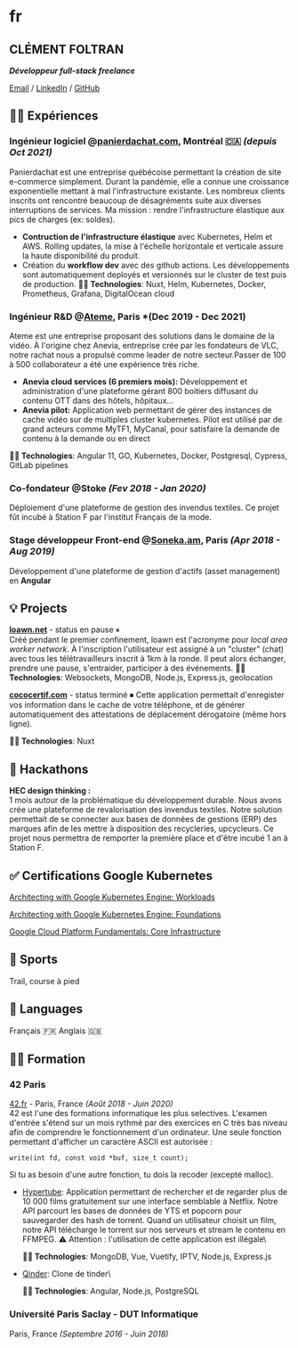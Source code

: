 # fr

## **CLÉMENT FOLTRAN**

_**Développeur full-stack freelance**_

[Email](mailto:clement.foltran@protonmail.com) / [LinkedIn](https://www.linkedin.com/in/clementfoltran/) / [GitHub](https://github.com/cfoltran/)

## 👨‍💻 Expériences

### **Ingénieur logiciel** @[panierdachat.com](https://panierdachat.com), Montréal 🇨🇦 _(depuis Oct 2021)_

Panierdachat est une entreprise québécoise permettant la création de site e-commerce simplement. Durant la pandémie, elle a connue une croissance exponentielle mettant à mal l'infrastructure existante. Les nombreux clients inscrits ont rencontré beaucoup de désagréments suite aux diverses interruptions de services. Ma mission : rendre l'infrastructure élastique aux pics de charges (ex: soldes).

* **Contruction de l'infrastructure élastique** avec Kubernetes, Helm et AWS. Rolling updates, la mise à l'échelle horizontale et verticale assure la haute disponibilité du produit.
* Création du **workflow dev** avec des github actions. Les développements sont automatiquement deployés et versionnés sur le cluster de test puis de production. **👨‍💻 Technologies**: Nuxt, Helm, Kubernetes, Docker, Prometheus, Grafana, DigitalOcean cloud

### **Ingénieur R&D** @[Ateme](https://www.ateme.com), Paris \*(Dec 2019 - Dec 2021)

Ateme est une entreprise proposant des solutions dans le domaine de la vidéo. À l'origine chez Anevia, entreprise crée par les fondateurs de VLC, notre rachat nous a propulsé comme leader de notre secteur.Passer de 100 à 500 collaborateur a été une expérience très riche.

* **Anevia cloud services (6 premiers mois):** Développement et administration d'une plateforme gérant 800 boitiers diffusant du contenu OTT dans des hôtels, hôpitaux...
* **Anevia pilot:** Application web permettant de gérer des instances de cache vidéo sur de multiples cluster kubernetes. Pilot est utilisé par de grand acteurs comme MyTF1, MyCanal, pour satisfaire la demande de contenu à la demande ou en direct 

**👨‍💻 Technologies**: Angular 11, GO, Kubernetes, Docker, Postgresql, Cypress, GitLab pipelines

### **Co-fondateur** @Stoke _(Fev 2018 - Jan 2020)_

Déploiement d'une plateforme de gestion des invendus textiles. Ce projet fût incubé à Station F par l'institut Français de la mode.

### **Stage développeur Front-end** @[Soneka.am](https://www.soneka.am), Paris _(Apr 2018 - Aug 2019)_

Développement d'une plateforme de gestion d'actifs (asset management) en **Angular**

## 💡 Projects

[**loawn.net**](https://www.loawn.net) - status en pause ⏸\
Créé pendant le premier confinement, loawn est l'acronyme pour _local area worker network_. À l'inscription l'utilisateur est assigné à un "cluster" (chat) avec tous les télétravailleurs inscrit à 1km à la ronde. Il peut alors échanger, prendre une pause, s'entraider, participer à des événements. **👨‍💻 Technologies**: Websockets, MongoDB, Node.js, Express.js, geolocation

[**cococertif.com**](https://github.com/cfoltran/covid-attestation-gen) - status terminé ⏹ Cette application permettait d'enregister vos information dans le cache de votre téléphone, et de générer automatiquement des attestations de déplacement dérogatoire (même hors ligne).

**👨‍💻 Technologies**: Nuxt

## 🥷 Hackathons

**HEC design thinking :**\
1 mois autour de la problématique du développement durable. Nous avons crée une plateforme de revalorisation des invendus textiles. Notre solution permettait de se connecter aux bases de données de gestions (ERP) des marques afin de les mettre à disposition des recycleries, upcycleurs. Ce projet nous permettra de remporter la première place et d'être incubé 1 an à Station F.

## ✅ Certifications Google Kubernetes

[Architecting with Google Kubernetes Engine: Workloads](https://www.coursera.org/account/accomplishments/certificate/A4AKGB86KU7A)

[Architecting with Google Kubernetes Engine: Foundations](https://www.coursera.org/account/accomplishments/certificate/L9JFVTRL8J79)

[Google Cloud Platform Fundamentals: Core Infrastructure](https://www.coursera.org/account/accomplishments/certificate/ZKDKE4QT9DAU)

## 💪 Sports

Trail, course à pied

## 💬 Languages

Français 🇫🇷 Anglais 🇬🇧

## 👨‍🎓 Formation

### 42 Paris

[42.fr](https://42.fr/) - Paris, France _(Août 2018 - Juin 2020)_\
42 est l'une des formations informatique les plus selectives. L'examen d'entrée s'étend sur un mois rythmé par des exercices en C très bas niveau afin de comprendre le fonctionnement d'un ordinateur. Une seule fonction permettant d'afficher un caractère ASCII est autorisée :

`write(int fd, const void *buf, size_t count);`

Si tu as besoin d'une autre fonction, tu dois la recoder (excepté malloc).

* [Hypertube](https://github.com/owalid/hypertube): Application permettant de rechercher et de regarder plus de 10 000 films gratuitement sur une interface semblable à Netflix. Notre API parcourt les bases de données de YTS et popcorn pour sauvegarder des hash de torrent. Quand un utilisateur choisit un film, notre API télécharge le torrent sur nos serveurs et stream le contenu en FFMPEG. ⚠️ Attention : l'utilisation de cette application est illégale\
  
  **👨‍💻 Technologies**: MongoDB, Vue, Vuetify, IPTV, Node.js, Express.js

* [Qinder](https://github.com/cfoltran/qinder): Clone de tinder\
  
  **👨‍💻 Technologies**: Angular, Node.js, PostgreSQL


### Université Paris Saclay - DUT Informatique

Paris, France _(Septembre 2016 - Juin 2018)_
